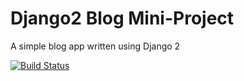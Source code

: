 # Django2 Blog Mini-Project

A simple blog app written using Django 2

[![Build Status](https://travis-ci.org/wickyakloe/django2-bulma-blog.svg?branch=master)](https://travis-ci.org/wickyakloe/django2-bulma-blog)